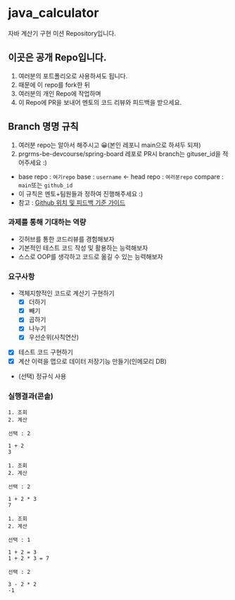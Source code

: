# java_calculator
자바 계산기 구현 미션 Repository입니다.

## 이곳은 공개 Repo입니다.
1. 여러분의 포트폴리오로 사용하셔도 됩니다.
2. 때문에 이 repo를 fork한 뒤
3. 여러분의 개인 Repo에 작업하며 
4. 이 Repo에 PR을 보내어 멘토의 코드 리뷰와 피드백을 받으세요.

## Branch 명명 규칙
1.  여러분 repo는 알아서 해주시고 😀(본인 레포니 main으로 하셔두 되져)
2.  prgrms-be-devcourse/spring-board 레포로 PR시 branch는 gituser_id을 적어주세요 :)  
- base repo : `여기repo` base : `username` ← head repo : `여러분repo` compare : `main`또는 `github_id`
- 이 규칙은 멘토+팀원들과 정하여 진행해주세요 :) 
- 참고 : [Github 위치 및 피드백 기준 가이드](https://www.notion.so/backend-devcourse/Github-e1a0908a6bbf4aeaa5a62981499bb215)

### 과제를 통해 기대하는 역량

- 깃허브를 통한 코드리뷰를 경험해보자
- 기본적인 테스트 코드 작성 및 활용하는 능력해보자
- 스스로 OOP를 생각하고 코드로 옮길 수 있는 능력해보자

### 요구사항

- 객체지향적인 코드로 계산기 구현하기
    - [x]  더하기
    - [x]  빼기
    - [x]  곱하기
    - [x]  나누기
    - [x]  우선순위(사칙연산)
- [x]  테스트 코드 구현하기
- [x]  계산 이력을 맵으로 데이터 저장기능 만들기(인메모리 DB)
- (선택) 정규식 사용

### 실행결과(콘솔)
```
1. 조회
2. 계산

선택 : 2

1 + 2
3

1. 조회
2. 계산

선택 : 2

1 + 2 * 3
7

1. 조회
2. 계산

선택 : 1

1 + 2 = 3
1 + 2 * 3 = 7

선택 : 2

3 - 2 * 2
-1
```

